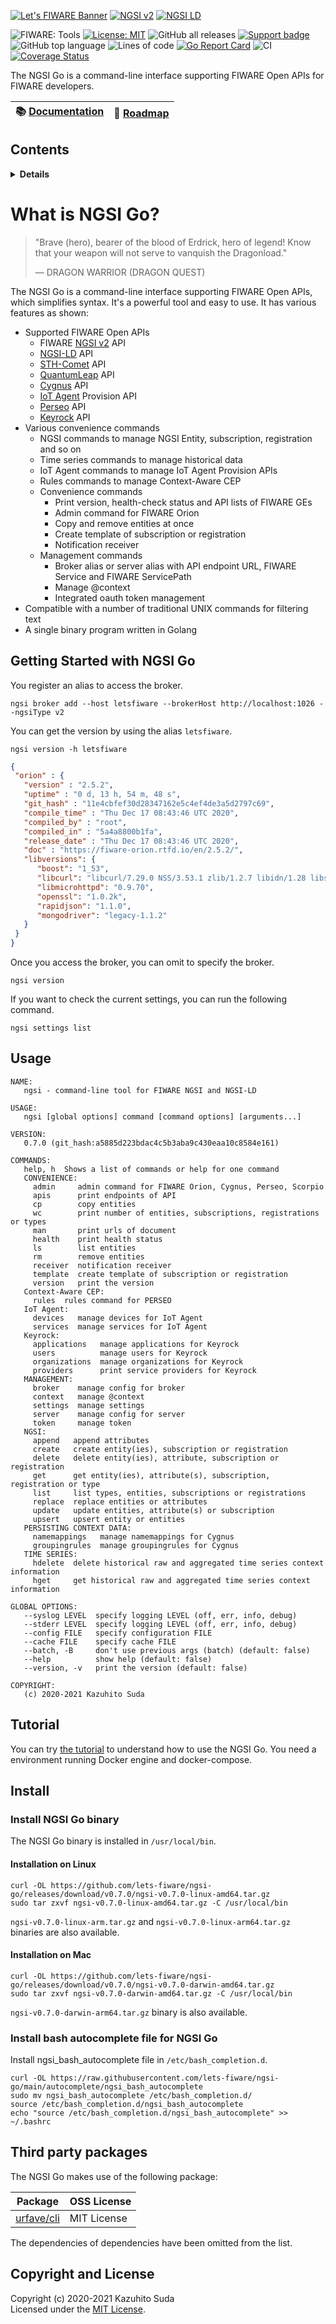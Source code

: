 [![Let's FIWARE Banner](https://raw.githubusercontent.com/lets-fiware/ngsi-go/gh-pages/img/lets-fiware-logo-non-free.png)](https://www.letsfiware.jp/)
[![NGSI v2](https://img.shields.io/badge/NGSI-v2-5dc0cf.svg)](https://fiware-ges.github.io/orion/api/v2/stable/)
[![NGSI LD](https://img.shields.io/badge/NGSI-LD-d6604d.svg)](https://www.etsi.org/deliver/etsi_gs/CIM/001_099/009/01.03.01_60/gs_cim009v010301p.pdf)

![FIWARE: Tools](https://nexus.lab.fiware.org/repository/raw/public/badges/chapters/deployment-tools.svg)
[![License: MIT](https://img.shields.io/github/license/lets-fiware/ngsi-go.svg)](https://opensource.org/licenses/MIT)
![GitHub all releases](https://img.shields.io/github/downloads/lets-fiware/ngsi-go/total)
[![Support badge](https://img.shields.io/badge/tag-fiware-orange.svg?logo=stackoverflow)](https://stackoverflow.com/questions/tagged/fiware+ngsi-go)
<br/>
![GitHub top language](https://img.shields.io/github/languages/top/lets-fiware/ngsi-go)
![Lines of code](https://img.shields.io/tokei/lines/github/lets-fiware/ngsi-go)
[![Go Report Card](https://goreportcard.com/badge/github.com/lets-fiware/ngsi-go)](https://goreportcard.com/report/github.com/lets-fiware/ngsi-go)
![CI](https://github.com/lets-fiware/ngsi-go/workflows/CI/badge.svg)
[![Coverage Status](https://coveralls.io/repos/github/lets-fiware/ngsi-go/badge.svg?branch=main)](https://coveralls.io/github/lets-fiware/ngsi-go?branch=main)

The NGSI Go is a command-line interface supporting FIWARE Open APIs for FIWARE developers.

| :books: [Documentation](https://ngsi-go.letsfiware.jp/) | :dart: [Roadmap](./roadmap.md) |
|---------------------------------------------------------|--------------------------------|

## Contents

<details>
<summary><strong>Details</strong></summary>

-   [Getting Started with NGSI Go](#getting-started-with-ngsi-go)
-   [Usage](#usage)
-   [Tutorial](#tutorial)
-   [Install](#install)
-   [Third party packages](#third-party-packages)
-   [Copyright and License](#copyright-and-license)

</details>

# What is NGSI Go?

> "Brave (hero), bearer of the blood of Erdrick, hero of legend! Know that your weapon will not
> serve to vanquish the Dragonload."
>
> — DRAGON WARRIOR (DRAGON QUEST)

The NGSI Go is a command-line interface supporting FIWARE Open APIs, which simplifies syntax.
It's a powerful tool and easy to use. It has various features as shown:

-   Supported FIWARE Open APIs
    -   FIWARE [NGSI v2](https://fiware-ges.github.io/orion/api/v2/stable/) API
    -   [NGSI-LD](https://www.etsi.org/deliver/etsi_gs/CIM/001_099/009/01.03.01_60/gs_cim009v010301p.pdf) API
    -   [STH-Comet](https://github.com/telefonicaid/fiware-sth-comet) API
    -   [QuantumLeap](https://github.com/orchestracities/ngsi-timeseries-api) API
    -   [Cygnus](https://github.com/telefonicaid/fiware-cygnus/blob/master/doc/cygnus-common/installation_and_administration_guide/management_interface_v1.md) API
    -   [IoT Agent](https://github.com/telefonicaid/iotagent-node-lib/blob/master/doc/apiary/iotagent.apib) Provision API
    -   [Perseo](https://github.com/telefonicaid/perseo-fe/blob/master/documentation/api.md) API
    -   [Keyrock](https://github.com/ging/fiware-idm/blob/master/apiary.apib) API
-   Various convenience commands
    -   NGSI commands to manage NGSI Entity, subscription, registration and so on
    -   Time series commands to manage historical data
    -   IoT Agent commands to manage IoT Agent Provision APIs
    -   Rules commands to manage Context-Aware CEP
    -   Convenience commands
        -   Print version, health-check status and API lists of FIWARE GEs
        -   Admin command for FIWARE Orion
        -   Copy and remove entities at once
        -   Create template of subscription or registration
        -   Notification receiver
    -   Management commands
        -   Broker alias or server alias with API endpoint URL, FIWARE Service and FIWARE ServicePath
        -   Manage @context
        -   Integrated oauth token management
-   Compatible with a number of traditional UNIX commands for filtering text
-   A single binary program written in Golang

## Getting Started with NGSI Go

You register an alias to access the broker.

```console
ngsi broker add --host letsfiware --brokerHost http://localhost:1026 --ngsiType v2
```

You can get the version by using the alias `letsfiware`.

```console
ngsi version -h letsfiware
```

```json
{
 "orion" : {
   "version" : "2.5.2",
   "uptime" : "0 d, 13 h, 54 m, 48 s",
   "git_hash" : "11e4cbfef30d28347162e5c4ef4de3a5d2797c69",
   "compile_time" : "Thu Dec 17 08:43:46 UTC 2020",
   "compiled_by" : "root",
   "compiled_in" : "5a4a8800b1fa",
   "release_date" : "Thu Dec 17 08:43:46 UTC 2020",
   "doc" : "https://fiware-orion.rtfd.io/en/2.5.2/",
   "libversions": {
      "boost": "1_53",
      "libcurl": "libcurl/7.29.0 NSS/3.53.1 zlib/1.2.7 libidn/1.28 libssh2/1.8.0",
      "libmicrohttpd": "0.9.70",
      "openssl": "1.0.2k",
      "rapidjson": "1.1.0",
      "mongodriver": "legacy-1.1.2"
   }
 }
}
```

Once you access the broker, you can omit to specify the broker.

```console
ngsi version
```

If you want to check the current settings, you can run the following command.

```console
ngsi settings list
```

## Usage

```text
NAME:
   ngsi - command-line tool for FIWARE NGSI and NGSI-LD

USAGE:
   ngsi [global options] command [command options] [arguments...]

VERSION:
   0.7.0 (git_hash:a5885d223bdac4c5b3aba9c430eaa10c8584e161)

COMMANDS:
   help, h  Shows a list of commands or help for one command
   CONVENIENCE:
     admin     admin command for FIWARE Orion, Cygnus, Perseo, Scorpio
     apis      print endpoints of API
     cp        copy entities
     wc        print number of entities, subscriptions, registrations or types
     man       print urls of document
     health    print health status
     ls        list entities
     rm        remove entities
     receiver  notification receiver
     template  create template of subscription or registration
     version   print the version
   Context-Aware CEP:
     rules  rules command for PERSEO
   IoT Agent:
     devices   manage devices for IoT Agent
     services  manage services for IoT Agent
   Keyrock:
     applications   manage applications for Keyrock
     users          manage users for Keyrock
     organizations  manage organizations for Keyrock
     providers      print service providers for Keyrock
   MANAGEMENT:
     broker    manage config for broker
     context   manage @context
     settings  manage settings
     server    manage config for server
     token     manage token
   NGSI:
     append   append attributes
     create   create entity(ies), subscription or registration
     delete   delete entity(ies), attribute, subscription or registration
     get      get entity(ies), attribute(s), subscription, registration or type
     list     list types, entities, subscriptions or registrations
     replace  replace entities or attributes
     update   update entities, attribute(s) or subscription
     upsert   upsert entity or entities
   PERSISTING CONTEXT DATA:
     namemappings   manage namemappings for Cygnus
     groupingrules  manage groupingrules for Cygnus
   TIME SERIES:
     hdelete  delete historical raw and aggregated time series context information
     hget     get historical raw and aggregated time series context information

GLOBAL OPTIONS:
   --syslog LEVEL  specify logging LEVEL (off, err, info, debug)
   --stderr LEVEL  specify logging LEVEL (off, err, info, debug)
   --config FILE   specify configuration FILE
   --cache FILE    specify cache FILE
   --batch, -B     don't use previous args (batch) (default: false)
   --help          show help (default: false)
   --version, -v   print the version (default: false)

COPYRIGHT:
   (c) 2020-2021 Kazuhito Suda
```

## Tutorial

You can try [the tutorial](docs/tutorial/index.md) to understand how to use the NGSI Go.
You need a environment running Docker engine and docker-compose.

## Install

### Install NGSI Go binary

The NGSI Go binary is installed in `/usr/local/bin`.

#### Installation on Linux

```console
curl -OL https://github.com/lets-fiware/ngsi-go/releases/download/v0.7.0/ngsi-v0.7.0-linux-amd64.tar.gz
sudo tar zxvf ngsi-v0.7.0-linux-amd64.tar.gz -C /usr/local/bin
```

`ngsi-v0.7.0-linux-arm.tar.gz` and `ngsi-v0.7.0-linux-arm64.tar.gz` binaries are also available.

#### Installation on Mac

```console
curl -OL https://github.com/lets-fiware/ngsi-go/releases/download/v0.7.0/ngsi-v0.7.0-darwin-amd64.tar.gz
sudo tar zxvf ngsi-v0.7.0-darwin-amd64.tar.gz -C /usr/local/bin
```

`ngsi-v0.7.0-darwin-arm64.tar.gz` binary is also available.

### Install bash autocomplete file for NGSI Go

Install ngsi_bash_autocomplete file in `/etc/bash_completion.d`.

```console
curl -OL https://raw.githubusercontent.com/lets-fiware/ngsi-go/main/autocomplete/ngsi_bash_autocomplete
sudo mv ngsi_bash_autocomplete /etc/bash_completion.d/
source /etc/bash_completion.d/ngsi_bash_autocomplete
echo "source /etc/bash_completion.d/ngsi_bash_autocomplete" >> ~/.bashrc
```

## Third party packages

The NGSI Go makes use of the following package:

| Package                                         | OSS License        |
| ----------------------------------------------- | ------------------ |
| [urfave/cli](https://github.com/urfave/cli)     | MIT License        |

The dependencies of dependencies have been omitted from the list.

## Copyright and License

Copyright (c) 2020-2021 Kazuhito Suda<br>
Licensed under the [MIT License](./LICENSE).
